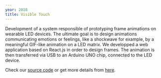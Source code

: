 ```yaml
---
year: 2018
title: Visible Touch
---
```


Development of a system responsible of prototyping frame animations on wearable LED devices. The ultimate goal is to design animations communicating emotions or feelings, like a shockwave for example, by a meaningful GIF-like animation on a LED matrix. We developped a web application based on React.js in order to design frames. The animation is then transferred via USB to an Arduino UNO chip, connected to the LED device.

Check our [source code](https://github.com/paulelian-tabarant/visible_touch) or get more details from [here](assets/pdf/igr205-presentation.pdf).
